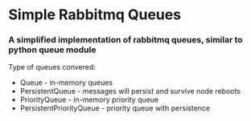 
# Simple Rabbitmq Queues
### A simplified implementation of rabbitmq queues, similar to python queue module

Type of queues convered:
* Queue - in-memory queues
* PersistentQueue - messages will persist and survive node reboots
* PriorityQueue - in-memory priority queue
* PersistentPriorityQueue - priority queue with persistence